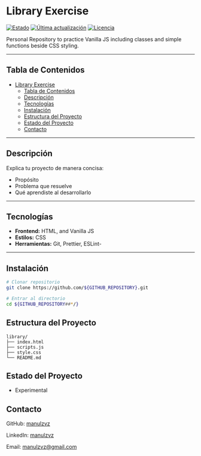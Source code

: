 # Library Exercise

[![Estado](https://img.shields.io/badge/estado-experimental-yellow)](https://github.com/manulzvz/library)
[![Última actualización](https://img.shields.io/github/last-commit/manulzvz/library)](https://github.com/manulzvz/library/commits/main)
[![Licencia](https://img.shields.io/badge/licencia-MIT-green)](LICENSE)

Personal Repository to practice Vanilla JS including classes and simple functions beside CSS styling.

---

## Tabla de Contenidos

- [Library Exercise](#library-exercise)
  - [Tabla de Contenidos](#tabla-de-contenidos)
  - [Descripción](#descripción)
  - [Tecnologías](#tecnologías)
  - [Instalación](#instalación)
  - [Estructura del Proyecto](#estructura-del-proyecto)
  - [Estado del Proyecto](#estado-del-proyecto)
  - [Contacto](#contacto)

---

## Descripción

Explica tu proyecto de manera concisa:

- Propósito
- Problema que resuelve
- Qué aprendiste al desarrollarlo

---

## Tecnologías

- **Frontend:** HTML, and Vanilla JS
- **Estilos:** CSS
- **Herramientas:** Git, Prettier, ESLint-

---

## Instalación

```bash
# Clonar repositorio
git clone https://github.com/${GITHUB_REPOSITORY}.git

# Entrar al directorio
cd ${GITHUB_REPOSITORY##*/}
```

## Estructura del Proyecto

```text
library/
├── index.html
├── scripts.js
├── style.css
└── README.md
```

## Estado del Proyecto

- Experimental

## Contacto

GitHub: [manulzvz](https://github.com/manulzvz)

LinkedIn: [manulzvz](https://www.linkedin.com/in/manulzvz/)

Email: <manulzvz@gmail.com>

